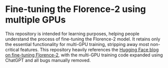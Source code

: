 # Fine-tuning the Florence-2 using multiple GPUs

This repository is intended for learning purposes, helping people understand the process of fine-tuning the Florence-2 model. It retains only the essential functionality for multi-GPU training, stripping away most non-critical features. This repository heavily references the [Hugging Face blog on fine-tuning Florence-2](https://huggingface.co/blog/finetune-florence2), with the multi-GPU training code expanded using ChatGPT and all bugs manually removed.
